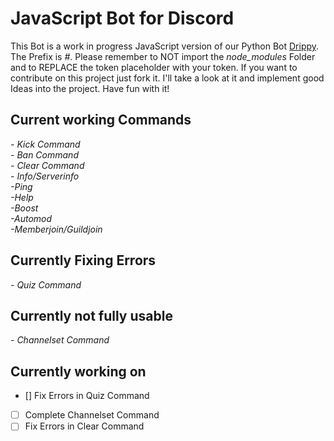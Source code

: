 <h1>JavaScript Bot for Discord</h1>

This Bot is a work in progress JavaScript version of our Python Bot <a href='https://github.com/ItIzYe/Va'>Drippy</a>.
The Prefix is *#*. Please remember to NOT import the *node_modules* Folder and to REPLACE the token placeholder with your token. If you want to contribute on this project just fork it. I'll take a look at it and implement good Ideas into the project. Have fun with it!

## Current working Commands
*- Kick Command*<br>
*- Ban Command*<br>
*- Clear Command*<br>
*- Info/Serverinfo*<br>
*-Ping*<br>
*-Help*<br>
*-Boost*<br>
*-Automod*<br>
*-Memberjoin/Guildjoin*<br>

## Currently Fixing Errors
*- Quiz Command*

## Currently not fully usable
*- Channelset Command*

## Currently working on
- [] Fix Errors in Quiz Command
- [ ] Complete Channelset Command
- [ ] Fix Errors in Clear Command
